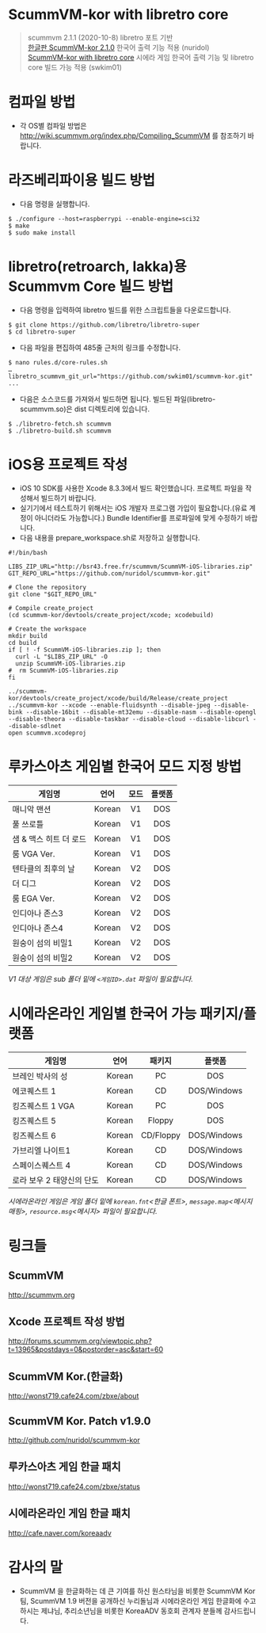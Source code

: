 ScummVM-kor with libretro core
==============================

>scummvm 2.1.1 (2020-10-8) libretro 포트 기반  
>[한글판 ScummVM-kor 2.1.0](https://github.com/nuridol/scummvm-kor) 한국어 출력 기능 적용 (nuridol)  
> [ScummVM-kor with libretro core](https://github.com/swkim01/scummvm-kor) 시에라 게임 한국어 출력 기능 및 libretro core 빌드 가능 적용 (swkim01)  

# 컴파일 방법
+ 각 OS별 컴파일 방법은 http://wiki.scummvm.org/index.php/Compiling_ScummVM 를 참조하기 바랍니다.

# 라즈베리파이용 빌드 방법
- 다음 명령을 실행합니다.
```
$ ./configure --host=raspberrypi --enable-engine=sci32
$ make
$ sudo make install
```

# libretro(retroarch, lakka)용 Scummvm Core 빌드 방법
- 다음 명령을 입력하여 libretro 빌드를 위한 스크립트들을 다운로드합니다.
```
$ git clone https://github.com/libretro/libretro-super
$ cd libretro-super
```
- 다음 파일을 편집하여 485줄 근처의 링크를 수정합니다.
```
$ nano rules.d/core-rules.sh
…
libretro_scummvm_git_url="https://github.com/swkim01/scummvm-kor.git"
...
```

- 다음은 소스코드를 가져와서 빌드하면 됩니다. 빌드된 파일(libretro-scummvm.so)은 dist 디렉토리에 있습니다.
```
$ ./libretro-fetch.sh scummvm
$ ./libretro-build.sh scummvm
```

# iOS용 프로젝트 작성
- iOS 10 SDK를 사용한 Xcode 8.3.3에서 빌드 확인했습니다. 프로젝트 파일을 작성해서 빌드하기 바랍니다.
- 실기기에서 테스트하기 위해서는 iOS 개발자 프로그램 가입이 필요합니다.(유료 계정이 아니더라도 가능합니다.) Bundle Identifier를 프로파일에 맞게 수정하기 바랍니다.
- 다음 내용을 prepare_workspace.sh로 저장하고 실행합니다.

```
#!/bin/bash 

LIBS_ZIP_URL="http://bsr43.free.fr/scummvm/ScummVM-iOS-libraries.zip" 
GIT_REPO_URL="https://github.com/nuridol/scummvm-kor.git" 

# Clone the repository 
git clone "$GIT_REPO_URL" 

# Compile create_project 
(cd scummvm-kor/devtools/create_project/xcode; xcodebuild) 

# Create the workspace 
mkdir build 
cd build 
if [ ! -f ScummVM-iOS-libraries.zip ]; then 
  curl -L "$LIBS_ZIP_URL" -O 
  unzip ScummVM-iOS-libraries.zip 
#  rm ScummVM-iOS-libraries.zip 
fi 

../scummvm-kor/devtools/create_project/xcode/build/Release/create_project ../scummvm-kor --xcode --enable-fluidsynth --disable-jpeg --disable-bink --disable-16bit --disable-mt32emu --disable-nasm --disable-opengl --disable-theora --disable-taskbar --disable-cloud --disable-libcurl --disable-sdlnet 
open scummvm.xcodeproj
```

# 루카스아츠 게임별 한국어 모드 지정 방법
| 게임명              | 언어  | 모드  | 플랫폼 |
| ----------------- |:----:|:-----:|:-----:|
| 매니악 맨션          |Korean| V1   | DOS |
| 풀 쓰로틀            |Korean| V1   | DOS |
| 샘 & 맥스 히트 더 로드 |Korean| V1   | DOS |
| 룸 VGA Ver.        |Korean| V1   | DOS |
| 텐타클의 최후의 날     |Korean| V2   | DOS |
| 더 디그             |Korean| V2   | DOS |
| 룸 EGA Ver.        |Korean| V2   | DOS |
| 인디아나 존스3        |Korean| V2   | DOS |
| 인디아나 존스4        |Korean| V2   | DOS |
| 원숭이 섬의 비밀1     |Korean| V2   | DOS |
| 원숭이 섬의 비밀2     |Korean| V2   | DOS |

*V1 대상 게임은 sub 폴더 밑에 ``<게임ID>.dat`` 파일이 필요합니다.*

# 시에라온라인 게임별 한국어 가능 패키지/플랫폼
| 게임명              | 언어  | 패키지 | 플랫폼 |
| ----------------- |:----:|:-----:|:-----:|
| 브레인 박사의 성 | Korean | PC | DOS |
| 에코퀘스트 1 | Korean | CD | DOS/Windows |
| 킹즈퀘스트 1 VGA | Korean | PC | DOS |
| 킹즈퀘스트 5 | Korean | Floppy | DOS |
| 킹즈퀘스트 6 | Korean | CD/Floppy | DOS/Windows |
| 가브리엘 나이트1 | Korean | CD | DOS/Windows |
| 스페이스퀘스트 4 | Korean | CD | DOS/Windows |
| 로라 보우 2 태양신의 단도 | Korean | CD | DOS/Windows |

*시에라온라인 게임은 게임 폴더 밑에 ``korean.fnt``<한글 폰트>, ``message.map``<메시지 매핑>, ``resource.msg``<메시지> 파일이 필요합니다.*

# 링크들
## ScummVM
http://scummvm.org

## Xcode 프로젝트 작성 방법
http://forums.scummvm.org/viewtopic.php?t=13965&postdays=0&postorder=asc&start=60

## ScummVM Kor.(한글화) 
http://wonst719.cafe24.com/zbxe/about

## ScummVM Kor. Patch v1.9.0
http://github.com/nuridol/scummvm-kor

## 루카스아츠 게임 한글 패치
http://wonst719.cafe24.com/zbxe/status

## 시에라온라인 게임 한글 패치
http://cafe.naver.com/koreaadv

# 감사의 말
- ScummVM 을 한글화하는 데 큰 기여를 하신 원스타님을 비롯한 ScummVM Kor 팀, ScummVM 1.9 버전을 공개하신 누리돌님과 시에라온라인 게임 한글화에 수고하시는 제냐님, 추리소년님을 비롯한 KoreaADV 동호회 관계자 분들께 감사드립니다.
